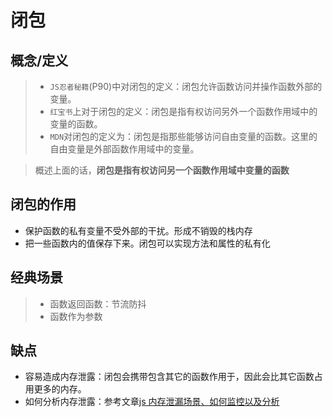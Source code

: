 # 闭包

## 概念/定义

> * `JS忍者秘籍`(P90)中对闭包的定义：闭包允许函数访问并操作函数外部的变量。
> * `红宝书`上对于闭包的定义：闭包是指有权访问另外一个函数作用域中的变量的函数。
> * `MDN`对闭包的定义为：闭包是指那些能够访问自由变量的函数。这里的自由变量是外部函数作用域中的变量。

> 概述上面的话，**闭包是指有权访问另一个函数作用域中变量的函数**

## 闭包的作用

* 保护函数的私有变量不受外部的干扰。形成不销毁的栈内存
* 把一些函数内的值保存下来。闭包可以实现方法和属性的私有化

## 经典场景

> * 函数返回函数：节流防抖
> * 函数作为参数

## 缺点

* 容易造成内存泄露：闭包会携带包含其它的函数作用于，因此会比其它函数占用更多的内存。
* 如何分析内存泄露：参考文章[js 内存泄漏场景、如何监控以及分析](https://juejin.cn/post/6844904048961781774#comment)